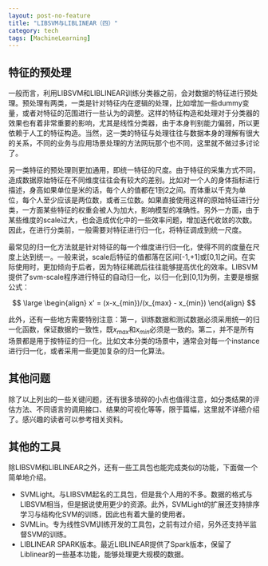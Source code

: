 ```yaml
---
layout: post-no-feature
title: "LIBSVM与LIBLINEAR（四）"
category: tech
tags: [MachineLearning]
---
```



## 特征的预处理

一般而言，利用LIBSVM和LIBLINEAR训练分类器之前，会对数据的特征进行预处理。预处理有两类，一类是针对特征内在逻辑的处理，比如增加一些dummy变量，或者对特征的范围进行一些认为的调整。这样的特征构造和处理对于分类器的效果也有着非常重要的影响，尤其是线性分类器，由于本身判别能力偏弱，所以更依赖于人工的特征构造。当然，这一类的特征与处理往往与数据本身的理解有很大的关系，不同的业务与应用场景处理的方法网玩那个也不同，这里就不做过多讨论了。

另一类特征的预处理则更加通用，即统一特征的尺度。由于特征的采集方式不同，造成数据原始特征在不同维度往往会有较大的差别。比如对一个人的身体指标进行描述，身高如果单位是米的话，每个人的值都在1到2之间。而体重以千克为单位，每个人至少应该是两位数，或者三位数。如果直接使用这样的原始特征进行分类，一方面某些特征的权重会被人为加大，影响模型的准确性。另外一方面，由于某些维度的scale过大，也会造成优化中的一些效率问题，增加迭代收敛的次数。因此，在进行分类前，一般需要对特征进行归一化，将特征调成到统一尺度。

最常见的归一化方法就是针对特征的每一个维度进行归一化，使得不同的度量在尺度上达到统一。一般来说，scale后特征的值都落在区间[-1,+1]或[0,1]之间。在实际使用时，更加倾向于后者，因为特征稀疏后往往能够提高优化的效率。LIBSVM提供了svm-scale程序进行特征的自动归一化，以归一化到[0,1]为例，主要是根据公式：

$$
\large
\begin{align}
x' = (x-x_{min})/(x_{max} - x_{min})
\end{align}
$$

此外，还有一些地方需要特别注意：第一，训练数据和测试数据必须采用统一的归一化函数，保证数据的一致性，既$x_{max}$和$x_{min}$必须是一致的。第二，并不是所有场景都是用于按特征的归一化。比如文本分类的场景中，通常会对每一个instance进行归一化，或者采用一些更加复杂的归一化算法。

## 其他问题

除了以上列出的一些关键问题，还有很多琐碎的小点也值得注意，如分类结果的评估方法、不同语言的调用接口、结果的可视化等等，限于篇幅，这里就不详细介绍了。感兴趣的读者可以参考相关资料。

## 其他的工具	

除LIBSVM和LIBLINEAR之外，还有一些工具包也能完成类似的功能，下面做一个简单地介绍。

* SVMLight。与LIBSVM起名的工具包，但是我个人用的不多。数据的格式与LIBSVM相当，但是据说使用更少的资源。此外，SVMLight的扩展还支持排序学习与结构化SVM的训练，因此也有着大量的使用者。
* SVMLin。专为线性SVM训练开发的工具包，之前有过介绍，另外还支持半监督SVM的训练。
* LIBLINEAR SPARK版本。最近LIBLINEAR提供了Spark版本，保留了Liblinear的一些基本功能，能够处理更大规模的数据。

